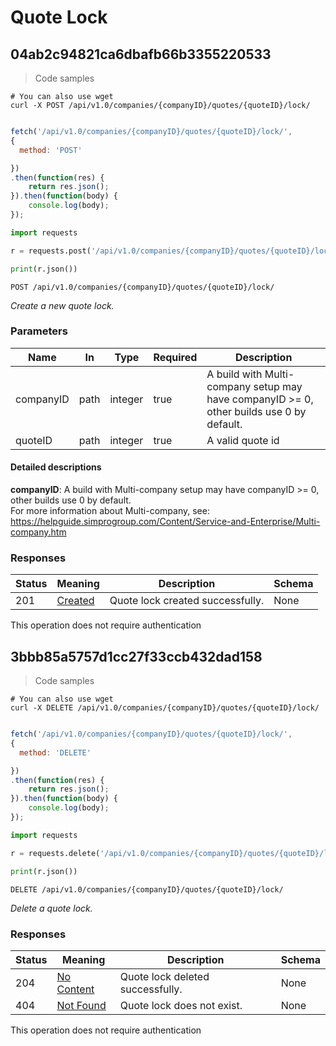 # Quote Lock

## 04ab2c94821ca6dbafb66b3355220533

<a id="opId04ab2c94821ca6dbafb66b3355220533"></a>

> Code samples

```shell
# You can also use wget
curl -X POST /api/v1.0/companies/{companyID}/quotes/{quoteID}/lock/

```

```javascript

fetch('/api/v1.0/companies/{companyID}/quotes/{quoteID}/lock/',
{
  method: 'POST'

})
.then(function(res) {
    return res.json();
}).then(function(body) {
    console.log(body);
});

```

```python
import requests

r = requests.post('/api/v1.0/companies/{companyID}/quotes/{quoteID}/lock/')

print(r.json())

```

`POST /api/v1.0/companies/{companyID}/quotes/{quoteID}/lock/`

*Create a new quote lock.*

<h3 id="04ab2c94821ca6dbafb66b3355220533-parameters">Parameters</h3>

|Name|In|Type|Required|Description|
|---|---|---|---|---|
|companyID|path|integer|true|A build with Multi-company setup may have companyID >= 0, other builds use 0 by default.<br />|
|quoteID|path|integer|true|A valid quote id|

#### Detailed descriptions

**companyID**: A build with Multi-company setup may have companyID >= 0, other builds use 0 by default.<br />
For more information about Multi-company, see:<br />
https://helpguide.simprogroup.com/Content/Service-and-Enterprise/Multi-company.htm

<h3 id="04ab2c94821ca6dbafb66b3355220533-responses">Responses</h3>

|Status|Meaning|Description|Schema|
|---|---|---|---|
|201|[Created](https://tools.ietf.org/html/rfc7231#section-6.3.2)|Quote lock created successfully.|None|

<aside class="success">
This operation does not require authentication
</aside>

## 3bbb85a5757d1cc27f33ccb432dad158

<a id="opId3bbb85a5757d1cc27f33ccb432dad158"></a>

> Code samples

```shell
# You can also use wget
curl -X DELETE /api/v1.0/companies/{companyID}/quotes/{quoteID}/lock/

```

```javascript

fetch('/api/v1.0/companies/{companyID}/quotes/{quoteID}/lock/',
{
  method: 'DELETE'

})
.then(function(res) {
    return res.json();
}).then(function(body) {
    console.log(body);
});

```

```python
import requests

r = requests.delete('/api/v1.0/companies/{companyID}/quotes/{quoteID}/lock/')

print(r.json())

```

`DELETE /api/v1.0/companies/{companyID}/quotes/{quoteID}/lock/`

*Delete a quote lock.*

<h3 id="3bbb85a5757d1cc27f33ccb432dad158-responses">Responses</h3>

|Status|Meaning|Description|Schema|
|---|---|---|---|
|204|[No Content](https://tools.ietf.org/html/rfc7231#section-6.3.5)|Quote lock deleted successfully.|None|
|404|[Not Found](https://tools.ietf.org/html/rfc7231#section-6.5.4)|Quote lock does not exist.|None|

<aside class="success">
This operation does not require authentication
</aside>